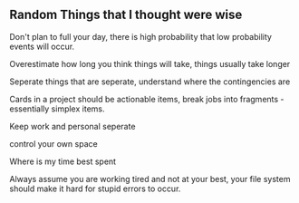 ## Random Things that I thought were wise

Don't plan to full your day, there is high probability that low probability events will occur.

Overestimate how long you think things will take, things usually take longer

Seperate things that are seperate, understand where the contingencies are

Cards in a project should be actionable items, break jobs into fragments - essentially simplex items.

Keep work and personal seperate

control your own space

Where is my time best spent

Always assume you are working tired and not at your best, your file system should make it hard for stupid errors to occur.





